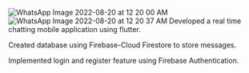 ![WhatsApp Image 2022-08-20 at 12 20 00 AM](https://user-images.githubusercontent.com/80091723/185688728-601fc9d2-5e8e-4db6-9f2c-1086fbf1891c.jpeg)
![WhatsApp Image 2022-08-20 at 12 20 37 AM](https://user-images.githubusercontent.com/80091723/185688734-988a34f7-5b82-4c64-b345-66a9b32a62dc.jpeg)
Developed a real time chatting mobile application using flutter. 
     
Created database using Firebase-Cloud Firestore to store messages.
    
Implemented login and register feature using Firebase Authentication.
